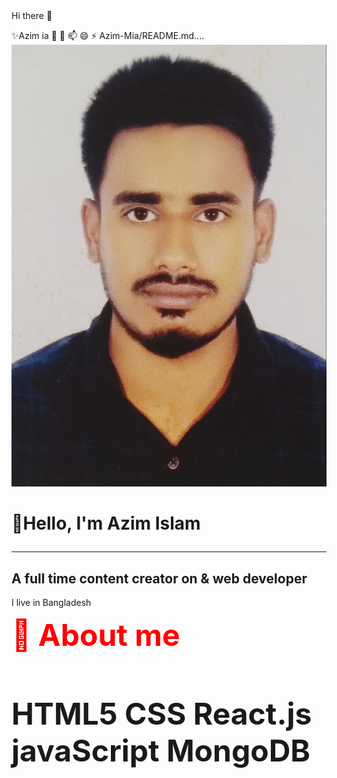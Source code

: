 <link rel="stylesheet" href="https://cdnjs.cloudflare.com/ajax/libs/font-awesome/6.4.2/css/all.min.css" integrity="sha512-z3gLpd7yknf1YoNbCzqRKc4qyor8gaKU1qmn+CShxbuBusANI9QpRohGBreCFkKxLhei6S9CQXFEbbKuqLg0DA==" crossorigin="anonymous" referrerpolicy="no-referrer" />
 Hi there 👋

✨Azim ia
🤔 
💬 
📫 
😄 
⚡ 
Azim-Mia/README.md....  
<img src="./azim.jpg" alt="photos"/>
<h1> 👋Hello, I'm Azim Islam  
 <hr/>    
 <h2>A full time content creator on & web developer</h2>
 <p>I live in Bangladesh</p>  
 <b style="font-size:3rem; color:red;">👮 About me</b>
<h2 style="font-size:3rem">  HTML5<i style="color:red;" class="fa-brands fa-html5 fa-1x"></i>    CSS<i  style="color:red;" class="fa-brands fa-css3-alt fa-1x"></i>   React.js<i  style="color:red;" class="fa-brands fa-react fa-1x"> </i>   javaScript
<i  style="color:red;" class="fa-brands fa-js fa-1x"></i>   MongoDB<i  style="color:red;" class="fa-solid fa-database  fa-1x"></i></h2>
